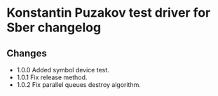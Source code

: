 # Konstantin Puzakov test driver for Sber changelog


## Changes

* 1.0.0 Added symbol device test.
* 1.0.1 Fix release method.
* 1.0.2 Fix parallel queues destroy algorithm.
